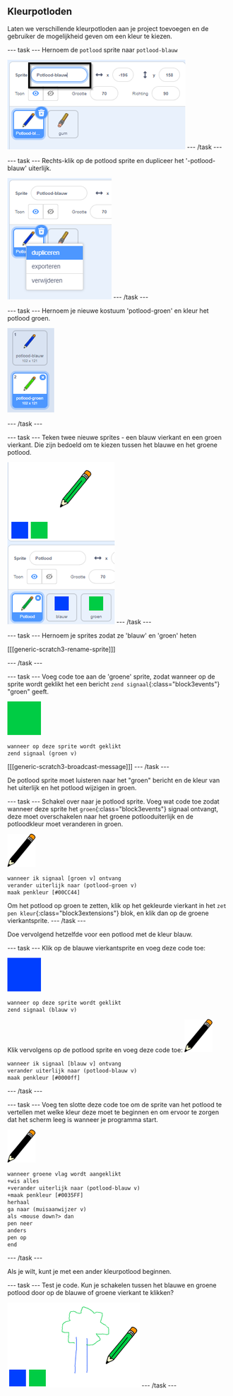 ## Kleurpotloden

Laten we verschillende kleurpotloden aan je project toevoegen en de gebruiker de mogelijkheid geven om een kleur te kiezen.

--- task --- Hernoem de `potlood` sprite naar `potlood-blauw`

![hernoem-potlood](images/rename-pencil.png) --- /task ---

--- task --- Rechts-klik op de potlood sprite en dupliceer het '-potlood-blauw' uiterlijk.

![schermafdruk](images/paint-blue-duplicate.png) --- /task ---

--- task --- Hernoem je nieuwe kostuum 'potlood-groen' en kleur het potlood groen.

![schermafdruk](images/paint-pencil-green.png)

--- /task ---

--- task --- Teken twee nieuwe sprites - een blauw vierkant en een groen vierkant. Die zijn bedoeld om te kiezen tussen het blauwe en het groene potlood.

![schermafdruk](images/paint-selectors.png) --- /task ---

--- task --- Hernoem je sprites zodat ze 'blauw' en 'groen' heten

[[[generic-scratch3-rename-sprite]]]

--- /task ---

--- task --- Voeg code toe aan de 'groene' sprite, zodat wanneer op de sprite wordt geklikt het een bericht `zend signaal`{:class="block3events"} "groen" geeft.

![groen vierkant](images/green_square.png)

```blocks3
wanneer op deze sprite wordt geklikt
zend signaal (groen v)
```

[[[generic-scratch3-broadcast-message]]] --- /task ---

De potlood sprite moet luisteren naar het "groen" bericht en de kleur van het uiterlijk en het potlood wijzigen in groen.

--- task --- Schakel over naar je potlood sprite. Voeg wat code toe zodat wanneer deze sprite het `groen`{:class="block3events"} signaal ontvangt, deze moet overschakelen naar het groene potlooduiterlijk en de potloodkleur moet veranderen in groen.

![potlood](images/pencil.png)

```blocks3
wanneer ik signaal [groen v] ontvang
verander uiterlijk naar (potlood-groen v)
maak penkleur [#00CC44]
```

Om het potlood op groen te zetten, klik op het gekleurde vierkant in het `zet pen kleur`{:class="block3extensions"} blok, en klik dan op de groene vierkantsprite. --- /task ---

Doe vervolgend hetzelfde voor een potlood met de kleur blauw.

--- task --- Klik op de blauwe vierkantsprite en voeg deze code toe:

![blauw_vierkant](images/blue_square.png)

```blocks3
wanneer op deze sprite wordt geklikt
zend signaal (blauw v)
```

Klik vervolgens op de potlood sprite en voeg deze code toe: ![potlood](images/pencil.png)

```blocks3
wanneer ik signaal [blauw v] ontvang
verander uiterlijk naar (potlood-blauw v)
maak penkleur [#0000ff]
```

--- /task ---

--- task --- Voeg ten slotte deze code toe om de sprite van het potlood te vertellen met welke kleur deze moet te beginnen en om ervoor te zorgen dat het scherm leeg is wanneer je programma start.

![potlood](images/pencil.png)

```blocks3
wanneer groene vlag wordt aangeklikt
+wis alles
+verander uiterlijk naar (potlood-blauw v)
+maak penkleur [#0035FF]
herhaal
ga naar (muisaanwijzer v)
als <mouse down?> dan
pen neer
anders
pen op
end
```

--- /task ---

Als je wilt, kunt je met een ander kleurpotlood beginnen.

--- task --- Test je code. Kun je schakelen tussen het blauwe en groene potlood door op de blauwe of groene vierkant te klikken?

![schermafdruk](images/paint-pens-test.png) --- /task ---